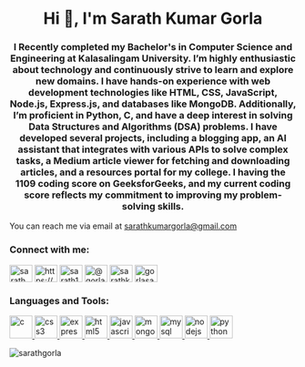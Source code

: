 <h1 align="center">Hi 👋, I'm Sarath Kumar Gorla</h1>
<h3 align="center">I Recently completed my Bachelor's in Computer Science and Engineering at Kalasalingam University. I’m highly enthusiastic about technology and continuously strive to learn and explore new domains. I have hands-on experience with web development technologies like HTML, CSS, JavaScript, Node.js, Express.js, and databases like MongoDB. Additionally, I’m proficient in Python, C, and have a deep interest in solving Data Structures and Algorithms (DSA) problems. I have developed several projects, including a blogging app, an AI assistant that integrates with various APIs to solve complex tasks, a Medium article viewer for fetching and downloading articles, and a resources portal for my college. I having the 1109 coding score on GeeksforGeeks, and my current coding score reflects my commitment to improving my problem-solving skills.</h3>

<p align="left">You can reach me via email at <a href="mailto:sarathkumargorla@gmail.com">sarathkumargorla@gmail.com</a></p>
<h3 align="left">Connect with me:</h3>
<p align="left">
<a href="https://www.linkedin.com/in/sarath-kumar-gorla-955335234/" target="blank"><img align="center" src="https://raw.githubusercontent.com/rahuldkjain/github-profile-readme-generator/master/src/images/icons/Social/linked-in-alt.svg" alt="sarath kumar gorla" height="30" width="40" /></a>
<a href="https://instagram.com/g.sarathkumar_/" target="blank"><img align="center" src="https://raw.githubusercontent.com/rahuldkjain/github-profile-readme-generator/master/src/images/icons/Social/instagram.svg" alt="https://www.instagram.com/g.sarathkumar_/" height="30" width="40" /></a>
<a href="https://www.codechef.com/users/sarath123sa" target="blank"><img align="center" src="https://cdn.jsdelivr.net/npm/simple-icons@3.1.0/icons/codechef.svg" alt="sarath123sa" height="30" width="40" /></a>
<a href="https://www.hackerrank.com/@gorlasarathkuma1" target="blank"><img align="center" src="https://raw.githubusercontent.com/rahuldkjain/github-profile-readme-generator/master/src/images/icons/Social/hackerrank.svg" alt="@gorlasarathkuma1" height="30" width="40" /></a>
<a href="https://www.leetcode.com/sarathkumar63" target="blank"><img align="center" src="https://raw.githubusercontent.com/rahuldkjain/github-profile-readme-generator/master/src/images/icons/Social/leet-code.svg" alt="sarathkumar63" height="30" width="40" /></a>
<a href="https://auth.geeksforgeeks.org/user/gorlasarathkumar667" target="blank"><img align="center" src="https://raw.githubusercontent.com/rahuldkjain/github-profile-readme-generator/master/src/images/icons/Social/geeks-for-geeks.svg" alt="gorlasarathkumar667" height="30" width="40" /></a>
</p>

<h3 align="left">Languages and Tools:</h3>
<p align="left"> <a href="https://www.cprogramming.com/" target="_blank" rel="noreferrer"> <img src="https://raw.githubusercontent.com/devicons/devicon/master/icons/c/c-original.svg" alt="c" width="40" height="40"/> </a> <a href="https://www.w3schools.com/css/" target="_blank" rel="noreferrer"> <img src="https://raw.githubusercontent.com/devicons/devicon/master/icons/css3/css3-original-wordmark.svg" alt="css3" width="40" height="40"/> </a> <a href="https://expressjs.com" target="_blank" rel="noreferrer"> <img src="https://raw.githubusercontent.com/devicons/devicon/master/icons/express/express-original-wordmark.svg" alt="express" width="40" height="40"/> </a> <a href="https://www.w3.org/html/" target="_blank" rel="noreferrer"> <img src="https://raw.githubusercontent.com/devicons/devicon/master/icons/html5/html5-original-wordmark.svg" alt="html5" width="40" height="40"/> </a> <a href="https://developer.mozilla.org/en-US/docs/Web/JavaScript" target="_blank" rel="noreferrer"> <img src="https://raw.githubusercontent.com/devicons/devicon/master/icons/javascript/javascript-original.svg" alt="javascript" width="40" height="40"/> </a> <a href="https://www.mongodb.com/" target="_blank" rel="noreferrer"> <img src="https://raw.githubusercontent.com/devicons/devicon/master/icons/mongodb/mongodb-original-wordmark.svg" alt="mongodb" width="40" height="40"/> </a> <a href="https://www.mysql.com/" target="_blank" rel="noreferrer"> <img src="https://raw.githubusercontent.com/devicons/devicon/master/icons/mysql/mysql-original-wordmark.svg" alt="mysql" width="40" height="40"/> </a> <a href="https://nodejs.org" target="_blank" rel="noreferrer"> <img src="https://raw.githubusercontent.com/devicons/devicon/master/icons/nodejs/nodejs-original-wordmark.svg" alt="nodejs" width="40" height="40"/> </a> <a href="https://www.python.org" target="_blank" rel="noreferrer"> <img src="https://raw.githubusercontent.com/devicons/devicon/master/icons/python/python-original.svg" alt="python" width="40" height="40"/> </a> </p>

<p><img align="center" src="https://github-readme-stats.vercel.app/api/top-langs?username=sarathgorla&show_icons=true&locale=en&layout=compact" alt="sarathgorla" /></p>


